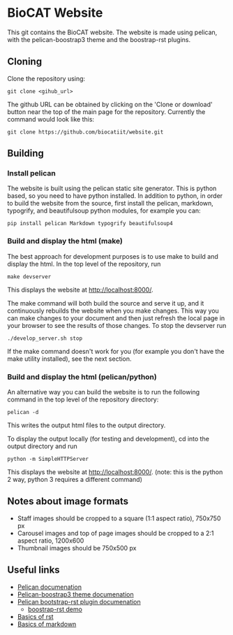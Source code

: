 # BioCAT Website

This git contains the BioCAT website. The website is made using pelican,
with the pelican-boostrap3 theme and the boostrap-rst plugins.

## Cloning

Clone the repository using:

```
git clone <gihub_url>
```

The github URL can be obtained by clicking on the 'Clone or download' button
near the top of the main page for the repository. Currently the command would look
like this:
```
git clone https://github.com/biocatiit/website.git
```

## Building

### Install pelican

The website is built using the pelican static site generator. This is python
based, so you need to have python installed. In addition to python, in order to build
the website from the source, first install the pelican, markdown, typogrify, and beautifulsoup
python modules, for example you can:
```
pip install pelican Markdown typogrify beautifulsoup4
```

### Build and display the html (make)

The best approach for development purposes is to use make to build and
display the html. In the top level of the repository, run
```
make devserver
```

This displays the website at [http://localhost:8000/](http://localhost:8000/).

The make command will both build the source and serve it up, and it continuously rebuilds
the website when you make changes. This way you can make changes to your
document and then just refresh the local page in your browser to see the results
of those changes. To stop the devserver run
```
./develop_server.sh stop
```

If the make command doesn't work for you (for example you don't have the make
utility installed), see the next section.

### Build and display the html (pelican/python)

An alternative way you can build the website is to run the following command in
the top level of the repository directory:
```
pelican -d
```

This writes the output html files to the output directory.

To display the output locally (for testing and development), cd into the
output directory and run
```
python -m SimpleHTTPServer
```

This displays the website at [http://localhost:8000/](http://localhost:8000/).
(note: this is the python 2 way, python 3 requires a different command)


## Notes about image formats

* Staff images should be cropped to a square (1:1 aspect ratio), 750x750 px
* Carousel images and top of page images should be cropped to a 2:1 aspect ratio, 1200x600
* Thumbnail images should be 750x500 px

## Useful links

* [Pelican documenation](http://docs.getpelican.com/en/stable/)
* [Pelican-boostrap3 theme documenation](https://github.com/getpelican/pelican-themes/tree/master/pelican-bootstrap3)
* [Pelican bootstrap-rst plugin documenation](https://github.com/getpelican/pelican-plugins/tree/master/bootstrap-rst)
    * [boostrap-rst demo](https://rougier.github.io/bootstrap-rst/)
* [Basics of rst](http://www.sphinx-doc.org/en/master/usage/restructuredtext/basics.html)
* [Basics of markdown](https://www.markdownguide.org/)
